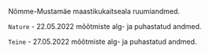 Nõmme-Mustamäe maastikukaitseala ruumiandmed.

`Nature` - 22.05.2022 mõõtmiste alg- ja puhastatud andmed.

`Teine` - 27.05.2022 mõõtmiste alg- ja puhastatud andmed.

